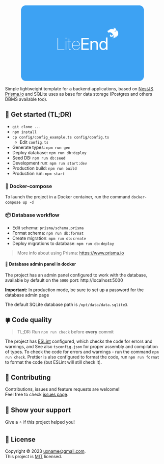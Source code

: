 [//]: # (todo improve readme)

<p align="center">
  <a href="https://github.com/uxname/liteend" target="blank"><img src=".github/logo.png" width="400" alt="LiteEnd logo" /></a>
</p>

Simple lightweight template for a backend applications, based on [NestJS](https://nestjs.com).
[Prisma.io](https://www.prisma.io) and SQLite uses as base for data storage (Postgres and others DBMS available too).

## 📃 Get started (TL;DR)

- `git clone ...`
- `npm install`
- `cp config/config_example.ts config/config.ts`
    - Edit `config.ts`
- Generate types: `npm run gen`
- Deploy database: `npm run db:deploy`
- Seed DB: `npm run db:seed`
- Development run: `npm run start:dev`
- Production build: `npm run build`
- Production run: `npm start`

### 🥡 Docker-compose

To launch the project in a Docker container, run the command `docker-compose up -d`

### 📦 Database workflow

- Edit schema: `prisma/schema.prisma`
- Format schema: `npm run db:format`
- Create migration: `npm run db:create`
- Deploy migrations to database: `npm run db:deploy`

> More info about using Prisma: https://www.prisma.io

#### 🔑 Database admin panel in docker

The project has an admin panel configured to work with the database, available by default on the `5000`
port: http://localhost:5000

**Important:** In production mode, be sure to set up a password for the database admin page

The default SQLite database path is `/opt/data/data.sqlite3`.

## 🍀 Code quality

> TL;DR: Run `npm run check` before **every** commit

The project has [ESLint](https://eslint.org/) configured, which checks the code for errors and warnings, and See
also `tsconfig.json` for proper assembly and compilation of types. To check the code for errors and warnings - run the
command `npm run check`.
Prettier is also configured to format the code, run `npm run format` to format the code (but ESLint will still check it).

## 🤝 Contributing

Contributions, issues and feature requests are welcome!<br />Feel free to
check [issues page](https://github.com/uxname/liteend/issues).

## 💪 Show your support

Give a ⭐️ if this project helped you!

## 📝 License

Copyright © 2023 [uxname@gmail.com](https://github.com/uxname).<br />
This project is [MIT](https://mit-license.org/) licensed.
